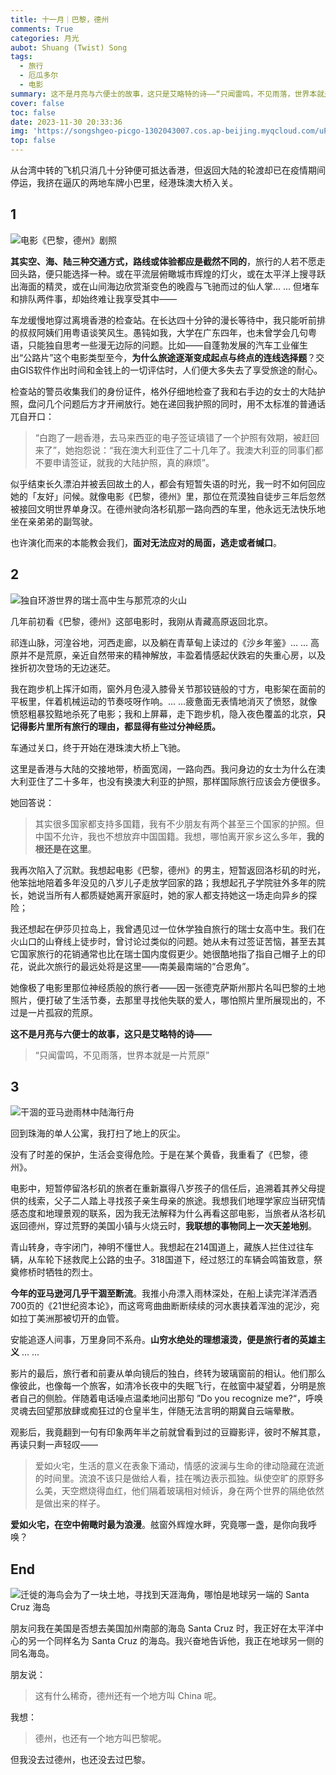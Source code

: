 ```yaml
---
title: 十一月｜巴黎，德州
comments: True
categories: 月光
aubot: Shuang (Twist) Song
tags:
  - 旅行
  - 厄瓜多尔
  - 电影
summary: 这不是月亮与六便士的故事，这只是艾略特的诗——“只闻雷鸣，不见雨落，世界本就是一片荒原”
cover: false
toc: false
date: 2023-11-30 20:33:36
img: 'https://songshgeo-picgo-1302043007.cos.ap-beijing.myqcloud.com/uPic/03A294FC-49C8-45CC-A6FC-E6762B100364.jpeg'
top: false
---
```


从台湾中转的飞机只消几十分钟便可抵达香港，但返回大陆的轮渡却已在疫情期间停运，我挤在逼仄的两地车牌小巴里，经港珠澳大桥入关。

## 1

![电影《巴黎，德州》剧照](https://songshgeo-picgo-1302043007.cos.ap-beijing.myqcloud.com/uPic/x06VRp.png)

**其实空、海、陆三种交通方式，路线或体验都应是截然不同的**，旅行的人若不愿走回头路，便只能选择一种。或在平流层俯瞰城市辉煌的灯火，或在太平洋上搜寻跃出海面的精灵，或在山间海边欣赏渐变色的晚霞与飞驰而过的仙人掌... ... 但堵车和排队两件事，却始终难让我享受其中——

车龙缓慢地穿过离境香港的检查站。在长达四十分钟的漫长等待中，我只能听前排的叔叔阿姨们用粤语谈笑风生。愚钝如我，大学在广东四年，也未曾学会几句粤语，只能独自思考一些漫无边际的问题。比如——自蓬勃发展的汽车工业催生出“公路片”这个电影类型至今，**为什么旅途逐渐变成起点与终点的连线选择题**？交由GIS软件作出时间和金钱上的一切评估时，人们便大多失去了享受旅途的耐心。

检查站的警员收集我们的身份证件，格外仔细地检查了我和右手边的女士的大陆护照，盘问几个问题后方才开闸放行。她在递回我护照的同时，用不太标准的普通话兀自开口：

> “白跑了一趟香港，去马来西亚的电子签证填错了一个护照有效期，被赶回来了”，她抱怨说：“我在澳大利亚住了二十几年了。我澳大利亚的同事们都不要申请签证，就我的大陆护照，真的麻烦”。

似乎结束长久漂泊并被丢回故土的人，都会有短暂失语的时光，我一时不如何回应她的「友好」问候。就像电影《巴黎，德州》里，那位在荒漠独自徒步三年后忽然被接回文明世界单身汉。在德州驶向洛杉矶那一路向西的车里，他永远无法快乐地坐在亲弟弟的副驾驶。

也许演化而来的本能教会我们，**面对无法应对的局面，逃走或者缄口**。

## 2

![独自环游世界的瑞士高中生与那荒凉的火山](https://songshgeo-picgo-1302043007.cos.ap-beijing.myqcloud.com/uPic/03A294FC-49C8-45CC-A6FC-E6762B100364.jpeg)

几年前初看《巴黎，德州》这部电影时，我刚从青藏高原返回北京。

祁连山脉，河湟谷地，河西走廊，以及躺在青草甸上读过的《沙乡年鉴》... ... 高原并不是荒原，亲近自然带来的精神解放，丰盈着情感起伏跌宕的失重心房，以及挫折初次登场的无边迷茫。

我在跑步机上挥汗如雨，窗外月色浸入膝骨关节那铰链般的寸方，电影架在面前的平板里，伴着机械运动的节奏吱呀作响。... ...疲惫面无表情地消灭了愤怒，就像愤怒粗暴狡黠地杀死了电影；我和上屏幕，走下跑步机，隐入夜色覆盖的北京，**只记得影片里所有旅行的理由，都显得有些过分神经质。**

车通过关口，终于开始在港珠澳大桥上飞驰。

这里是香港与大陆的交接地带，桥面宽阔，一路向西。我问身边的女士为什么在澳大利亚住了二十多年，也没有换澳大利亚的护照，那样国际旅行应该会方便很多。

她回答说：

> 其实很多国家都支持多国籍，我有不少朋友有两个甚至三个国家的护照。但中国不允许，我也不想放弃中国国籍。我想，哪怕离开家乡这么多年，**我的根还是在这里**。

我再次陷入了沉默。我想起电影《巴黎，德州》的男主，短暂返回洛杉矶的时光，他笨拙地陪着多年没见的八岁儿子走放学回家的路；我想起孔子学院驻外多年的院长，她说当所有人都质疑她离开家庭时，她的家人都支持她这一场走向异乡的探险；

我还想起在伊莎贝拉岛上，我曾遇见过一位休学独自旅行的瑞士女高中生。我们在火山口的山脊线上徒步时，曾讨论过类似的问题。她从未有过签证苦恼，甚至去其它国家旅行的花销通常也比在瑞士国内度假更少。她很酷地指了指自己帽子上的印花，说此次旅行的最远处将是这里——南美最南端的“合恩角”。

她像极了电影里那位神经质般的旅行者——因一张德克萨斯州那片名叫巴黎的土地照片，便打破了生活节奏，去那里寻找他失联的爱人，哪怕照片里所展现出的，不过是一片孤寂的荒原。

**这不是月亮与六便士的故事，这只是艾略特的诗——**

> “只闻雷鸣，不见雨落，世界本就是一片荒原”

## 3

![干涸的亚马逊雨林中陆海行舟](https://songshgeo-picgo-1302043007.cos.ap-beijing.myqcloud.com/uPic/D6A1FBFE-C576-4D97-AC7B-92960224BF20_1_105_c.jpeg)

回到珠海的单人公寓，我打扫了地上的灰尘。

没有了时差的保护，生活会变得危险。于是在某个黄昏，我重看了《巴黎，德州》。

电影中，短暂停留洛杉矶的旅者在重新赢得八岁孩子的信任后，追溯着其养父母提供的线索，父子二人踏上寻找孩子亲生母亲的旅途。我想我们地理学家应当研究情感态度和地理景观的联系，因为我无法解释为什么再看这部电影，当旅者从洛杉矶返回德州，穿过荒野的美国小镇与火烧云时，**我联想的事物同上一次天差地别**。

青山转身，寺宇闭门，神明不懂世人。我想起在214国道上，藏族人拦住过往车辆，从车轮下拯救爬上公路的虫子。318国道下，经过怒江的车辆会鸣笛致意，祭奠修桥时牺牲的烈士。

**今年的亚马逊河几乎干涸至断流**。我推小舟漂入雨林深处，在船上读完洋洋洒洒700页的《21世纪资本论》，而这弯弯曲曲断断续续的河水裹挟着浑浊的泥沙，宛如拉丁美洲那被切开的血管。

安能追逐人间事，万里身同不系舟。**山穷水绝处的理想滚烫，便是旅行者的英雄主义** ... ...

影片的最后，旅行者和前妻从单向镜后的独白，终转为玻璃窗前的相认。他们那么像彼此，也像每一个旅客，如清冷长夜中的失眠飞行，在舷窗中凝望着，分明是旅者自己的侧脸。伴随着电话噪点温柔地问出那句 ”Do you recognize me?“，呼唤灵魂去回望那放肆或痴狂过的仓皇半生，伴随无法言明的期冀自云端晕散。

观影后，我竟翻到一句有印象两年半之前就曾看到过的豆瓣影评，彼时不解其意，再读只剩一声轻叹——

> 爱如火宅，生活的意义在表象下涌动，情感的波澜与生命的律动隐藏在流逝的时间里。流浪不该只是做给人看，挂在嘴边表示孤独。纵使空旷的原野多么美，天空燃烧得血红，他们隔着玻璃相对倾诉，身在两个世界的隔绝依然是做出来的样子。

**爱如火宅，在空中俯瞰时最为浪漫**。舷窗外辉煌水畔，究竟哪一盏，是你向我呼唤？

## End

![迁徙的海鸟会为了一块土地，寻找到天涯海角，哪怕是地球另一端的 Santa Cruz 海岛](https://songshgeo-picgo-1302043007.cos.ap-beijing.myqcloud.com/uPic/672309AE-FEE3-4C46-AFE2-FA5E0A1A8B9A.jpeg)

朋友问我在美国是否想去美国加州南部的海岛 Santa Cruz 时，我正好在太平洋中心的另一个同样名为 Santa Cruz 的海岛。我兴奋地告诉他，我正在地球另一侧的同名海岛。

朋友说：
> 这有什么稀奇，德州还有一个地方叫 China 呢。

我想：
> 德州，也还有一个地方叫巴黎呢。

但我没去过德州，也还没去过巴黎。
